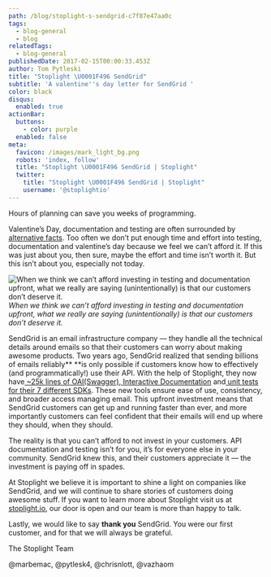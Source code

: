 ```yaml
---
path: /blog/stoplight-s-sendgrid-c7f87e47aa0c
tags:
  - blog-general
  - blog
relatedTags:
  - blog-general
publishedDate: 2017-02-15T00:00:33.453Z
author: Tom Pytleski
title: "Stoplight \U0001F496 SendGrid"
subtitle: 'A valentine''s day letter for SendGrid '
color: black
disqus:
  enabled: true
actionBar:
  buttons:
    - color: purple
  enabled: false
meta:
  favicon: /images/mark_light_bg.png
  robots: 'index, follow'
  title: "Stoplight \U0001F496 SendGrid | Stoplight"
  twitter:
    title: "Stoplight \U0001F496 SendGrid | Stoplight"
    username: '@stoplightio'
---
```

Hours of planning can save you weeks of programming.

Valentine’s Day, documentation and testing are often surrounded by[ alternative facts](https://media.giphy.com/media/26xBJp0c17g1LOzny/source.gif). Too often we don’t put enough time and effort into testing, documentation and valentine’s day because we feel we can’t afford it. If this was just about you, then sure, maybe the effort and time isn’t worth it. But this isn’t about you, especially not today.

![When we think we can’t afford investing in testing and documentation upfront, what we really are saying (unintentionally) is that our customers don’t deserve it.](https://cdn-images-1.medium.com/max/3672/1*IaX3R-g_PDuFCPLgyNhXPA.png)*When we think we can’t afford investing in testing and documentation upfront, what we really are saying (unintentionally) is that our customers don’t deserve it.*

SendGrid is an email infrastructure company — they handle all the technical details around emails so that their customers can worry about making awesome products. Two years ago, SendGrid realized that sending billions of emails reliably** **is only possible if customers know how to effectively (and programmatically!) use their API. With the help of Stoplight, they now have[ ~25k lines of OAI(Swagger)](https://sendgrid.com/blog/using-a-prototype-as-an-api-product-specification/),[ Interactive Documentation](https://sendgrid.com/blog/sendgrid-loves-developers/) and[ unit tests for their 7 different SDKs](https://sendgrid.com/blog/stoplight-io-to-test-api-endpoints/). These new tools ensure ease of use, consistency, and broader access managing email. This upfront investment means that SendGrid customers can get up and running faster than ever, and more importantly customers can feel confident that their emails will end up where they should, when they should.

The reality is that you can’t afford to not invest in your customers. API documentation and testing isn’t for you, it’s for everyone else in your community. SendGrid knew this, and their customers appreciate it — the investment is paying off in spades.

At Stoplight we believe it is important to shine a light on companies like SendGrid, and we will continue to share stories of customers doing awesome stuff. If you want to learn more about Stoplight visit us at [stoplight.io](/), our door is open and our team is more than happy to talk.

Lastly, we would like to say **thank you** SendGrid. You were our first customer, and for that we will always be grateful.

The Stoplight Team

@marbemac, @pytlesk4, @chrisnlott, @vazhaom
